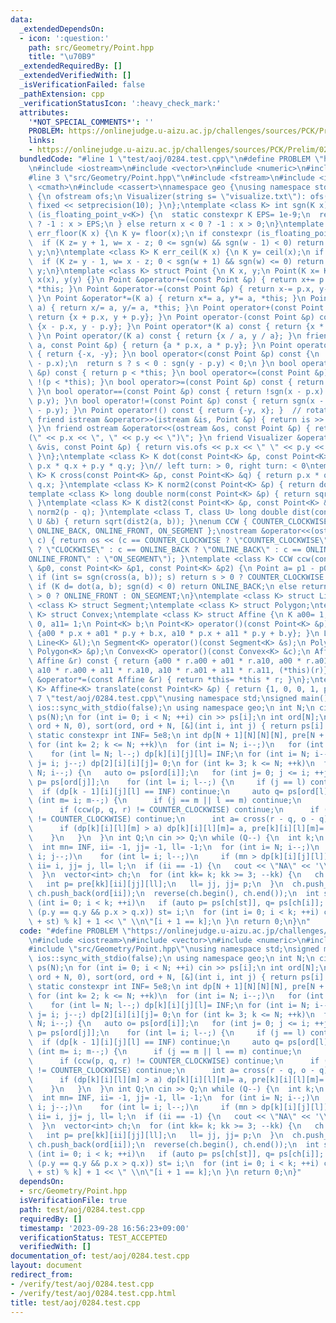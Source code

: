 ```yaml
---
data:
  _extendedDependsOn:
  - icon: ':question:'
    path: src/Geometry/Point.hpp
    title: "\u70B9"
  _extendedRequiredBy: []
  _extendedVerifiedWith: []
  _isVerificationFailed: false
  _pathExtension: cpp
  _verificationStatusIcon: ':heavy_check_mark:'
  attributes:
    '*NOT_SPECIAL_COMMENTS*': ''
    PROBLEM: https://onlinejudge.u-aizu.ac.jp/challenges/sources/PCK/Prelim/0284
    links:
    - https://onlinejudge.u-aizu.ac.jp/challenges/sources/PCK/Prelim/0284
  bundledCode: "#line 1 \"test/aoj/0284.test.cpp\"\n#define PROBLEM \"https://onlinejudge.u-aizu.ac.jp/challenges/sources/PCK/Prelim/0284\"\
    \n#include <iostream>\n#include <vector>\n#include <numeric>\n#include <algorithm>\n\
    #line 3 \"src/Geometry/Point.hpp\"\n#include <fstream>\n#include <iomanip>\n#include\
    \ <cmath>\n#include <cassert>\nnamespace geo {\nusing namespace std;\nstruct Visualizer\
    \ {\n ofstream ofs;\n Visualizer(string s= \"visualize.txt\"): ofs(s) { ofs <<\
    \ fixed << setprecision(10); }\n};\ntemplate <class K> int sgn(K x) {\n if constexpr\
    \ (is_floating_point_v<K>) {\n  static constexpr K EPS= 1e-9;\n  return x < -EPS\
    \ ? -1 : x > EPS;\n } else return x < 0 ? -1 : x > 0;\n}\ntemplate <class K> K\
    \ err_floor(K x) {\n K y= floor(x);\n if constexpr (is_floating_point_v<K>)\n\
    \  if (K z= y + 1, w= x - z; 0 <= sgn(w) && sgn(w - 1) < 0) return z;\n return\
    \ y;\n}\ntemplate <class K> K err_ceil(K x) {\n K y= ceil(x);\n if constexpr (is_floating_point_v<K>)\n\
    \  if (K z= y - 1, w= x - z; 0 < sgn(w + 1) && sgn(w) <= 0) return z;\n return\
    \ y;\n}\ntemplate <class K> struct Point {\n K x, y;\n Point(K x= K(), K y= K()):\
    \ x(x), y(y) {}\n Point &operator+=(const Point &p) { return x+= p.x, y+= p.y,\
    \ *this; }\n Point &operator-=(const Point &p) { return x-= p.x, y-= p.y, *this;\
    \ }\n Point &operator*=(K a) { return x*= a, y*= a, *this; }\n Point &operator/=(K\
    \ a) { return x/= a, y/= a, *this; }\n Point operator+(const Point &p) const {\
    \ return {x + p.x, y + p.y}; }\n Point operator-(const Point &p) const { return\
    \ {x - p.x, y - p.y}; }\n Point operator*(K a) const { return {x * a, y * a};\
    \ }\n Point operator/(K a) const { return {x / a, y / a}; }\n friend Point operator*(K\
    \ a, const Point &p) { return {a * p.x, a * p.y}; }\n Point operator-() const\
    \ { return {-x, -y}; }\n bool operator<(const Point &p) const {\n  int s= sgn(x\
    \ - p.x);\n  return s ? s < 0 : sgn(y - p.y) < 0;\n }\n bool operator>(const Point\
    \ &p) const { return p < *this; }\n bool operator<=(const Point &p) const { return\
    \ !(p < *this); }\n bool operator>=(const Point &p) const { return !(*this < p);\
    \ }\n bool operator==(const Point &p) const { return !sgn(x - p.x) && !sgn(y -\
    \ p.y); }\n bool operator!=(const Point &p) const { return sgn(x - p.x) || sgn(y\
    \ - p.y); }\n Point operator!() const { return {-y, x}; }  // rotate 90 degree\n\
    \ friend istream &operator>>(istream &is, Point &p) { return is >> p.x >> p.y;\
    \ }\n friend ostream &operator<<(ostream &os, const Point &p) { return os << \"\
    (\" << p.x << \", \" << p.y << \")\"; }\n friend Visualizer &operator<<(Visualizer\
    \ &vis, const Point &p) { return vis.ofs << p.x << \" \" << p.y << \"\\n\", vis;\
    \ }\n};\ntemplate <class K> K dot(const Point<K> &p, const Point<K> &q) { return\
    \ p.x * q.x + p.y * q.y; }\n// left turn: > 0, right turn: < 0\ntemplate <class\
    \ K> K cross(const Point<K> &p, const Point<K> &q) { return p.x * q.y - p.y *\
    \ q.x; }\ntemplate <class K> K norm2(const Point<K> &p) { return dot(p, p); }\n\
    template <class K> long double norm(const Point<K> &p) { return sqrt(norm2(p));\
    \ }\ntemplate <class K> K dist2(const Point<K> &p, const Point<K> &q) { return\
    \ norm2(p - q); }\ntemplate <class T, class U> long double dist(const T &a, const\
    \ U &b) { return sqrt(dist2(a, b)); }\nenum CCW { COUNTER_CLOCKWISE, CLOCKWISE,\
    \ ONLINE_BACK, ONLINE_FRONT, ON_SEGMENT };\nostream &operator<<(ostream &os, CCW\
    \ c) { return os << (c == COUNTER_CLOCKWISE ? \"COUNTER_CLOCKWISE\" : c == CLOCKWISE\
    \ ? \"CLOCKWISE\" : c == ONLINE_BACK ? \"ONLINE_BACK\" : c == ONLINE_FRONT ? \"\
    ONLINE_FRONT\" : \"ON_SEGMENT\"); }\ntemplate <class K> CCW ccw(const Point<K>\
    \ &p0, const Point<K> &p1, const Point<K> &p2) {\n Point a= p1 - p0, b= p2 - p0;\n\
    \ if (int s= sgn(cross(a, b)); s) return s > 0 ? COUNTER_CLOCKWISE : CLOCKWISE;\n\
    \ if (K d= dot(a, b); sgn(d) < 0) return ONLINE_BACK;\n else return sgn(d - norm2(a))\
    \ > 0 ? ONLINE_FRONT : ON_SEGMENT;\n}\ntemplate <class K> struct Line;\ntemplate\
    \ <class K> struct Segment;\ntemplate <class K> struct Polygon;\ntemplate <class\
    \ K> struct Convex;\ntemplate <class K> struct Affine {\n K a00= 1, a01= 0, a10=\
    \ 0, a11= 1;\n Point<K> b;\n Point<K> operator()(const Point<K> &p) const { return\
    \ {a00 * p.x + a01 * p.y + b.x, a10 * p.x + a11 * p.y + b.y}; }\n Line<K> operator()(const\
    \ Line<K> &l);\n Segment<K> operator()(const Segment<K> &s);\n Polygon<K> operator()(const\
    \ Polygon<K> &p);\n Convex<K> operator()(const Convex<K> &c);\n Affine operator*(const\
    \ Affine &r) const { return {a00 * r.a00 + a01 * r.a10, a00 * r.a01 + a01 * r.a11,\
    \ a10 * r.a00 + a11 * r.a10, a10 * r.a01 + a11 * r.a11, (*this)(r)}; }\n Affine\
    \ &operator*=(const Affine &r) { return *this= *this * r; }\n};\ntemplate <class\
    \ K> Affine<K> translate(const Point<K> &p) { return {1, 0, 0, 1, p}; }\n}\n#line\
    \ 7 \"test/aoj/0284.test.cpp\"\nusing namespace std;\nsigned main() {\n cin.tie(0);\n\
    \ ios::sync_with_stdio(false);\n using namespace geo;\n int N;\n cin >> N;\n vector<Point<int>>\
    \ ps(N);\n for (int i= 0; i < N; ++i) cin >> ps[i];\n int ord[N];\n iota(ord,\
    \ ord + N, 0), sort(ord, ord + N, [&](int i, int j) { return ps[i] < ps[j]; });\n\
    \ static constexpr int INF= 5e8;\n int dp[N + 1][N][N][N], pre[N + 1][N][N][N];\n\
    \ for (int k= 2; k <= N; ++k)\n  for (int i= N; i--;)\n   for (int j= N; j--;)\n\
    \    for (int l= N; l--;) dp[k][i][j][l]= INF;\n for (int i= N; i--;)\n  for (int\
    \ j= i; j--;) dp[2][i][i][j]= 0;\n for (int k= 3; k <= N; ++k)\n  for (int i=\
    \ N; i--;) {\n   auto o= ps[ord[i]];\n   for (int j= 0; j <= i; ++j) {\n    auto\
    \ p= ps[ord[j]];\n    for (int l= i; l--;) {\n     if (j == l) continue;\n   \
    \  if (dp[k - 1][i][j][l] == INF) continue;\n     auto q= ps[ord[l]];\n     for\
    \ (int m= i; m--;) {\n      if (j == m || l == m) continue;\n      auto r= ps[ord[m]];\n\
    \      if (ccw(p, q, r) != COUNTER_CLOCKWISE) continue;\n      if (ccw(q, r, o)\
    \ != COUNTER_CLOCKWISE) continue;\n      int a= cross(r - q, o - q) + dp[k - 1][i][j][l];\n\
    \      if (dp[k][i][l][m] > a) dp[k][i][l][m]= a, pre[k][i][l][m]= j;\n     }\n\
    \    }\n   }\n  }\n int Q;\n cin >> Q;\n while (Q--) {\n  int k;\n  cin >> k;\n\
    \  int mn= INF, ii= -1, jj= -1, ll= -1;\n  for (int i= N; i--;)\n   for (int j=\
    \ i; j--;)\n    for (int l= i; l--;)\n     if (mn > dp[k][i][j][l]) mn= dp[k][i][j][l],\
    \ ii= i, jj= j, ll= l;\n  if (ii == -1) {\n   cout << \"NA\" << '\\n';\n   continue;\n\
    \  }\n  vector<int> ch;\n  for (int kk= k; kk >= 3; --kk) {\n   ch.push_back(ord[ll]);\n\
    \   int p= pre[kk][ii][jj][ll];\n   ll= jj, jj= p;\n  }\n  ch.push_back(ord[ll]),\
    \ ch.push_back(ord[ii]);\n  reverse(ch.begin(), ch.end());\n  int st= 0;\n  for\
    \ (int i= 0; i < k; ++i)\n   if (auto p= ps[ch[st]], q= ps[ch[i]]; p.y > q.y ||\
    \ (p.y == q.y && p.x > q.x)) st= i;\n  for (int i= 0; i < k; ++i) cout << ch[(i\
    \ + st) % k] + 1 << \" \\n\"[i + 1 == k];\n }\n return 0;\n}\n"
  code: "#define PROBLEM \"https://onlinejudge.u-aizu.ac.jp/challenges/sources/PCK/Prelim/0284\"\
    \n#include <iostream>\n#include <vector>\n#include <numeric>\n#include <algorithm>\n\
    #include \"src/Geometry/Point.hpp\"\nusing namespace std;\nsigned main() {\n cin.tie(0);\n\
    \ ios::sync_with_stdio(false);\n using namespace geo;\n int N;\n cin >> N;\n vector<Point<int>>\
    \ ps(N);\n for (int i= 0; i < N; ++i) cin >> ps[i];\n int ord[N];\n iota(ord,\
    \ ord + N, 0), sort(ord, ord + N, [&](int i, int j) { return ps[i] < ps[j]; });\n\
    \ static constexpr int INF= 5e8;\n int dp[N + 1][N][N][N], pre[N + 1][N][N][N];\n\
    \ for (int k= 2; k <= N; ++k)\n  for (int i= N; i--;)\n   for (int j= N; j--;)\n\
    \    for (int l= N; l--;) dp[k][i][j][l]= INF;\n for (int i= N; i--;)\n  for (int\
    \ j= i; j--;) dp[2][i][i][j]= 0;\n for (int k= 3; k <= N; ++k)\n  for (int i=\
    \ N; i--;) {\n   auto o= ps[ord[i]];\n   for (int j= 0; j <= i; ++j) {\n    auto\
    \ p= ps[ord[j]];\n    for (int l= i; l--;) {\n     if (j == l) continue;\n   \
    \  if (dp[k - 1][i][j][l] == INF) continue;\n     auto q= ps[ord[l]];\n     for\
    \ (int m= i; m--;) {\n      if (j == m || l == m) continue;\n      auto r= ps[ord[m]];\n\
    \      if (ccw(p, q, r) != COUNTER_CLOCKWISE) continue;\n      if (ccw(q, r, o)\
    \ != COUNTER_CLOCKWISE) continue;\n      int a= cross(r - q, o - q) + dp[k - 1][i][j][l];\n\
    \      if (dp[k][i][l][m] > a) dp[k][i][l][m]= a, pre[k][i][l][m]= j;\n     }\n\
    \    }\n   }\n  }\n int Q;\n cin >> Q;\n while (Q--) {\n  int k;\n  cin >> k;\n\
    \  int mn= INF, ii= -1, jj= -1, ll= -1;\n  for (int i= N; i--;)\n   for (int j=\
    \ i; j--;)\n    for (int l= i; l--;)\n     if (mn > dp[k][i][j][l]) mn= dp[k][i][j][l],\
    \ ii= i, jj= j, ll= l;\n  if (ii == -1) {\n   cout << \"NA\" << '\\n';\n   continue;\n\
    \  }\n  vector<int> ch;\n  for (int kk= k; kk >= 3; --kk) {\n   ch.push_back(ord[ll]);\n\
    \   int p= pre[kk][ii][jj][ll];\n   ll= jj, jj= p;\n  }\n  ch.push_back(ord[ll]),\
    \ ch.push_back(ord[ii]);\n  reverse(ch.begin(), ch.end());\n  int st= 0;\n  for\
    \ (int i= 0; i < k; ++i)\n   if (auto p= ps[ch[st]], q= ps[ch[i]]; p.y > q.y ||\
    \ (p.y == q.y && p.x > q.x)) st= i;\n  for (int i= 0; i < k; ++i) cout << ch[(i\
    \ + st) % k] + 1 << \" \\n\"[i + 1 == k];\n }\n return 0;\n}"
  dependsOn:
  - src/Geometry/Point.hpp
  isVerificationFile: true
  path: test/aoj/0284.test.cpp
  requiredBy: []
  timestamp: '2023-09-28 16:56:23+09:00'
  verificationStatus: TEST_ACCEPTED
  verifiedWith: []
documentation_of: test/aoj/0284.test.cpp
layout: document
redirect_from:
- /verify/test/aoj/0284.test.cpp
- /verify/test/aoj/0284.test.cpp.html
title: test/aoj/0284.test.cpp
---
```

